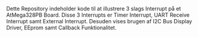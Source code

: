 Dette Repository indeholder kode til at illustrere 3 slags Interrupt på et AtMega328PB Board. Disse 3 Interrupts er Timer Interrupt, UART Receive Interrupt samt External Interrupt. 
Desuden vises brugen af I2C Bus Display Driver, EEprom samt Callback Funktionalitet. 
